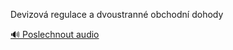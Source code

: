 
Devizová regulace a dvoustranné obchodní dohody

[🔊 Poslechnout audio](/data/7-paragraphs/audio/chapter_159/para_002-Devizov-regulace-a-dvoustrann-obchodn-dohody.mp3)
